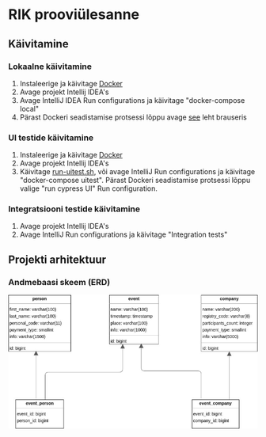 # RIK prooviülesanne

## Käivitamine
### Lokaalne käivitamine

1) Instaleerige ja käivitage [Docker](https://docs.docker.com/get-docker/)
2) Avage projekt Intellij IDEA's
3) Avage IntelliJ IDEA Run configurations ja käivitage "docker-compose local"
4) Pärast Dockeri seadistamise protsessi lõppu avage [see](http://localhost:5173/) leht brauseris

### UI testide käivitamine
1) Instaleerige ja käivitage [Docker](https://docs.docker.com/get-docker/)
2) Avage projekt Intellij IDEA's
3) Käivitage [run-uitest.sh](run-uitest.sh), või avage IntelliJ Run configurations 
   ja käivitage "docker-compose uitest". Pärast Dockeri seadistamise protsessi lõppu valige "run cypress UI" Run configuration.

### Integratsiooni testide käivitamine
1) Avage projekt Intellij IDEA's
2) Avage IntelliJ Run configurations ja käivitage "Integration tests"


## Projekti arhitektuur
### Andmebaasi skeem (ERD)
![db-schema.jpg](db-schema.jpg)
